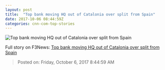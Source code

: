```yaml
---
layout: post
title:  "Top bank moving HQ out of Catalonia over split from Spain"
date: 2017-10-06 08:44:59Z
categories: cnn-com-top-stories
---
```


![Top bank moving HQ out of Catalonia over split from Spain](http://i2.cdn.turner.com/money/dam/assets/171005140054-banco-de-sabadell-spanish-bank-spain-catalonia-780x439.jpg)




Full story on F3News: [Top bank moving HQ out of Catalonia over split from Spain](http://www.f3nws.com/n/n4fRGG)

> Posted on: Friday, October 6, 2017 8:44:59 AM
